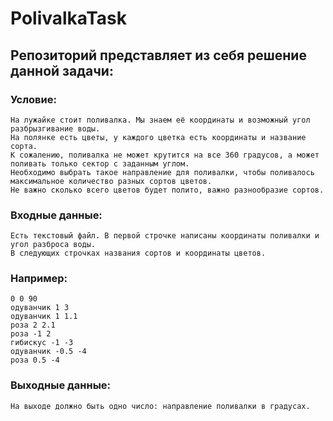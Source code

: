 # PolivalkaTask
## Репозиторий представляет из себя решение данной задачи:

### Условие:
	На лужайке стоит поливалка. Мы знаем её координаты и возможный угол разбрызгивание воды.
	На полянке есть цветы, у каждого цветка есть координаты и название сорта.  
	К сожалению, поливалка не может крутится на все 360 градусов, а может поливать только сектор с заданным углом.
	Необходимо выбрать такое направление для поливалки, чтобы поливалось максимальное количество разных сортов цветов.
	Не важно сколько всего цветов будет полито, важно разнообразие сортов.

### Входные данные:
	Есть текстовый файл. В первой строчке написаны координаты поливалки и угол разброса воды.
	В следующих строчках названия сортов и координаты цветов.

### Например:
	0 0 90
	одуванчик 1 3
	одуванчик 1 1.1
	роза 2 2.1
	роза -1 2
	гибискус -1 -3
	одуванчик -0.5 -4
	роза 0.5 -4
	
### Выходные данные:
	На выходе должно быть одно число: направление поливалки в градусах.
